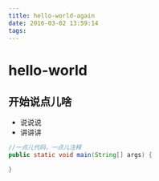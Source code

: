```yaml
---
title: hello-world-again
date: 2016-03-02 13:59:14
tags:
---
```


# hello-world
## 开始说点儿啥
+ 说说说
+ 讲讲讲

``` java
//一点儿代码，一点儿注释
public static void main(String[] args) {

}
```

